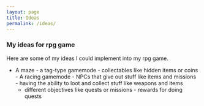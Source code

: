 ```yaml
---
layout: page
title: Ideas
permalink: /ideas/
---
```


### My ideas for rpg game

Here are some of my ideas I could implement into my rpg game.

   - A maze
    - a tag-type gamemode
    - collectables like hidden items or coins
    - A racing gamemode
    - NPCs that give out stuff like items and missions
    - having the ability to loot and collect stuff like weapons and items
     - different objectives like quests or missions
    - rewards for doing quests

<br>
<br>
